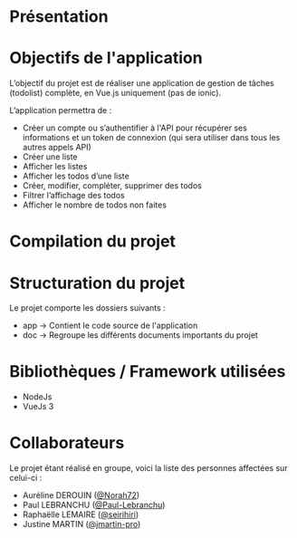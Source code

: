 # Présentation



# Objectifs de l'application

L’objectif du projet est de réaliser une application de gestion de tâches (todolist) complète, en Vue.js uniquement (pas de ionic).

L’application permettra de : 

- Créer un compte ou s’authentifier à l'API pour récupérer ses informations et un token de connexion (qui sera utiliser dans tous les autres appels API)
- Créer une liste
- Afficher les listes
- Afficher les todos d’une liste
- Créer, modifier, compléter, supprimer des todos
- Filtrer l’affichage des todos
- Afficher le nombre de todos non faites


# Compilation du projet



# Structuration du projet

Le projet comporte les dossiers suivants :
- app → Contient le code source de l'application
- doc → Regroupe les différents documents importants du projet

# Bibliothèques / Framework utilisées

- NodeJs
- VueJs 3

# Collaborateurs

Le projet étant réalisé en groupe, voici la liste des personnes affectées sur celui-ci :

- Auréline DEROUIN ([@Norah72](https://github.com/Norah72))
- Paul LEBRANCHU ([@Paul-Lebranchu](https://github.com/Paul-Lebranchu))
- Raphaëlle LEMAIRE ([@seirihiri](https://github.com/seirihiri))
- Justine MARTIN ([@jmartin-pro](https://github.com/jmartin-pro))
